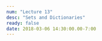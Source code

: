 ```yaml
---
num: "Lecture 13"
desc: "Sets and Dictionaries"
ready: false
date: 2018-03-06 14:30:00.00-7:00
---
```

